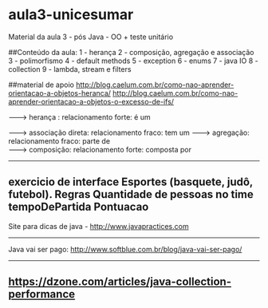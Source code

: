 # aula3-unicesumar
Material da aula 3 - pós Java - OO + teste unitário

##Conteúdo da aula:
1 - herança
2 - composição, agregação e associação
3 - polimorfismo
4 - default methods
5 - exception
6 - enums
7 - java IO
8 - collection
9 - lambda, stream e filters

##material de apoio
http://blog.caelum.com.br/como-nao-aprender-orientacao-a-objetos-heranca/
http://blog.caelum.com.br/como-nao-aprender-orientacao-a-objetos-o-excesso-de-ifs/


---> herança : relacionamento forte: é um

---> associação direta: relacionamento fraco: tem um
---> agregação: relacionamento fraco: parte de	
---> composição: relacionamento forte: composta por

-------------------------
exercicio de interface
Esportes (basquete, judô, futebol). 
Regras
Quantidade de pessoas no time
tempoDePartida
Pontuacao
-----------------


Site para dicas de java - http://www.javapractices.com

--------------
Java vai ser pago: http://www.softblue.com.br/blog/java-vai-ser-pago/

--------------

https://dzone.com/articles/java-collection-performance
------------------

